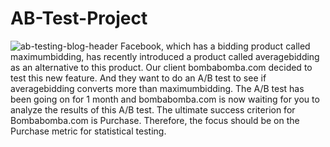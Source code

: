 # AB-Test-Project
![ab-testing-blog-header](https://user-images.githubusercontent.com/107181575/182258708-0e36f9f8-6df7-415a-bf9d-8ac82ca430db.png)
Facebook, which has a bidding product called maximumbidding, has recently introduced a product called averagebidding as an alternative to this product. Our client bombabomba.com decided to test this new feature. And they want to do an A/B test to see if averagebidding converts more than maximumbidding. The A/B test has been going on for 1 month and bombabomba.com is now waiting for you to analyze the results of this A/B test. The ultimate success criterion for Bombabomba.com is Purchase. Therefore, the focus should be on the Purchase metric for statistical testing.

